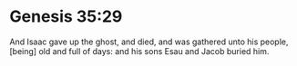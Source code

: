 # Genesis 35:29

And Isaac gave up the ghost, and died, and was gathered unto his people, [being] old and full of days: and his sons Esau and Jacob buried him.